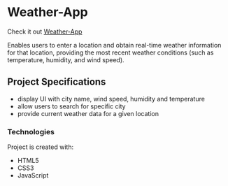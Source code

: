 # Weather-App
Check it out 
[Weather-App](https://akankshachanana1.github.io/Weather-App/)

 Enables users to enter a location and obtain real-time weather information for that location, providing the
most recent weather conditions (such as temperature, humidity, and wind speed).

## Project Specifications
<ul>
 <li>display UI with city name, wind speed, humidity and temperature </li>
<li> allow users to search for specific city</li>
<li>provide current weather data for a given location</li>
</ul>

### Technologies
Project is created with:

- HTML5
- CSS3
- JavaScript 

